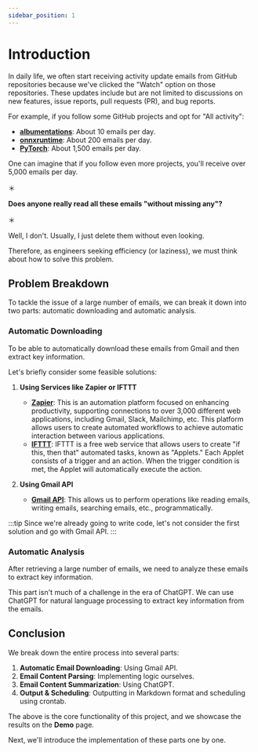 ```yaml
---
sidebar_position: 1
---
```


# Introduction

In daily life, we often start receiving activity update emails from GitHub repositories because we've clicked the "Watch" option on those repositories. These updates include but are not limited to discussions on new features, issue reports, pull requests (PR), and bug reports.

For example, if you follow some GitHub projects and opt for "All activity":

- [**albumentations**](https://github.com/albumentations-team/albumentations): About 10 emails per day.
- [**onnxruntime**](https://github.com/microsoft/onnxruntime): About 200 emails per day.
- [**PyTorch**](https://github.com/pytorch/pytorch): About 1,500 emails per day.

One can imagine that if you follow even more projects, you'll receive over 5,000 emails per day.

＊

**Does anyone really read all these emails "without missing any"?**

＊

Well, I don't. Usually, I just delete them without even looking.

Therefore, as engineers seeking efficiency (or laziness), we must think about how to solve this problem.

## Problem Breakdown

To tackle the issue of a large number of emails, we can break it down into two parts: automatic downloading and automatic analysis.

### Automatic Downloading

To be able to automatically download these emails from Gmail and then extract key information.

Let's briefly consider some feasible solutions:

1. **Using Services like Zapier or IFTTT**

   - [**Zapier**](https://zapier.com/): This is an automation platform focused on enhancing productivity, supporting connections to over 3,000 different web applications, including Gmail, Slack, Mailchimp, etc. This platform allows users to create automated workflows to achieve automatic interaction between various applications.
   - [**IFTTT**](https://ifttt.com/): IFTTT is a free web service that allows users to create "if this, then that" automated tasks, known as "Applets." Each Applet consists of a trigger and an action. When the trigger condition is met, the Applet will automatically execute the action.

2. **Using Gmail API**

   - [**Gmail API**](https://developers.google.com/gmail/api): This allows us to perform operations like reading emails, writing emails, searching emails, etc., programmatically.

:::tip
Since we're already going to write code, let's not consider the first solution and go with Gmail API.
:::

### Automatic Analysis

After retrieving a large number of emails, we need to analyze these emails to extract key information.

This part isn't much of a challenge in the era of ChatGPT. We can use ChatGPT for natural language processing to extract key information from the emails.

## Conclusion

We break down the entire process into several parts:

1. **Automatic Email Downloading**: Using Gmail API.
2. **Email Content Parsing**: Implementing logic ourselves.
3. **Email Content Summarization**: Using ChatGPT.
4. **Output & Scheduling**: Outputting in Markdown format and scheduling using crontab.

The above is the core functionality of this project, and we showcase the results on the **Demo** page.

Next, we'll introduce the implementation of these parts one by one.

